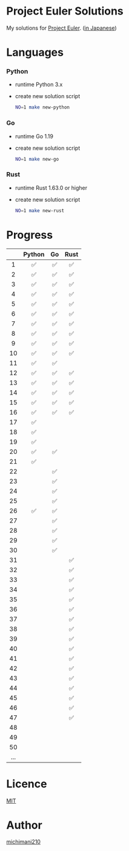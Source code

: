 Project Euler Solutions
===

My solutions for [Project Euler](https://projecteuler.net/). ([in Japanese](http://odz.sakura.ne.jp/projecteuler/))

# Languages

### Python

- runtime Python 3.x
- create new solution script

  ```bash
  NO=1 make new-python
  ```

### Go

- runtime Go 1.19
- create new solution script

  ```bash
  NO=1 make new-go
  ```
  
### Rust

- runtime Rust 1.63.0 or higher
- create new solution script

  ```bash
  NO=1 make new-rust
  ```

# Progress

|  | Python | Go | Rust |
| :---: | :---: | :---: | :---: |
| 1 | ✅ | ✅ | ✅ |
| 2 | ✅ | ✅ | ✅ |
| 3 | ✅ | ✅ | ✅ |
| 4 | ✅ | ✅ | ✅ |
| 5 | ✅ | ✅ | ✅ |
| 6 | ✅ | ✅ | ✅ |
| 7 | ✅ | ✅ | ✅ |
| 8 | ✅ | ✅ | ✅ |
| 9 | ✅ | ✅ | ✅ |
| 10 | ✅ | ✅ | ✅ |
| 11 | ✅ | ✅ |  |
| 12 | ✅ | ✅ | ✅ |
| 13 | ✅ | ✅ | ✅ |
| 14 | ✅ | ✅ | ✅ |
| 15 | ✅ | ✅ | ✅ |
| 16 | ✅ | ✅ | ✅ |
| 17 | ✅ |  |  |
| 18 | ✅ |  |  |
| 19 | ✅ |  |  |
| 20 | ✅ | ✅ |  |
| 21 | ✅ |  |  |
| 22 |  | ✅ |  |
| 23 |  | ✅ |  |
| 24 |  | ✅ |  |
| 25 |  | ✅ |  |
| 26 | ✅ | ✅ |  |
| 27 |  | ✅ |  |
| 28 |  | ✅ |  |
| 29 |  | ✅ |  |
| 30 |  | ✅ |  |
| 31 |  |  | ✅ |
| 32 |  |  | ✅ |
| 33 |  |  | ✅ |
| 34 |  |  | ✅ |
| 35 |  |  | ✅ |
| 36 |  |  | ✅ |
| 37 |  |  | ✅ |
| 38 |  |  | ✅ |
| 39 |  |  | ✅ |
| 40 |  |  | ✅ |
| 41 |  |  | ✅ |
| 42 |  |  | ✅ |
| 43 |  |  | ✅ |
| 44 |  |  | ✅ |
| 45 |  |  | ✅ |
| 46 |  |  | ✅ |
| 47 |  |  | ✅ |
| 48 |  |  |  |
| 49 |  |  |  |
| 50 |  |  |  |
| ... |  |  |  |

# Licence

[MIT](https://github.com/michimani/Project-Euler-Solutions/blob/main/LICENSE)

# Author

[michimani210](https://twitter.com/michimani210)